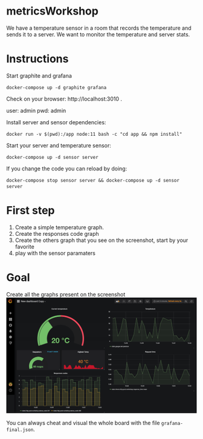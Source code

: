 # metricsWorkshop

We have a temperature sensor in a room that records the temperature and sends it to a server. We want to monitor the temperature and server stats.

# Instructions

Start graphite and grafana

```
docker-compose up -d graphite grafana
```

Check on your browser: http://localhost:3010 .

user: admin
pwd: admin

Install server and sensor dependencies:

```
docker run -v $(pwd):/app node:11 bash -c "cd app && npm install"
```

Start your server and temperature sensor:

```
docker-compose up -d sensor server
```

If you change the code you can reload by doing:

```
docker-compose stop sensor server && docker-compose up -d sensor server
```

# First step

1. Create a simple temperature graph.
2. Create the responses code graph
3. Create the others graph that you see on the screenshot, start by your favorite
4. play with the sensor paramaters

# Goal

Create all the graphs present on the screenshot
![goal](./goal.png)

You can always cheat and visual the whole board with the file `grafana-final.json`.

